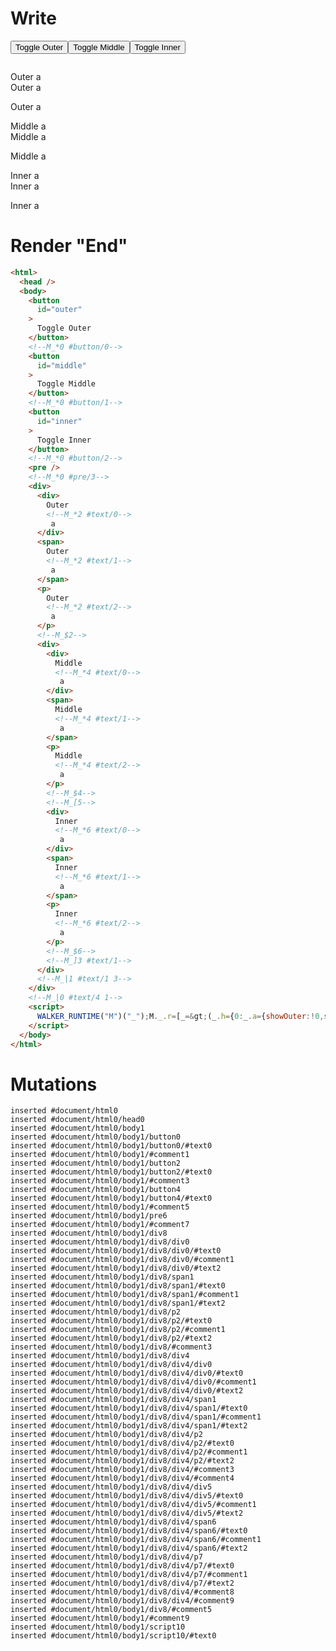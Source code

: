 # Write
  <button id=outer>Toggle Outer</button><!--M_*0 #button/0--><button id=middle>Toggle Middle</button><!--M_*0 #button/1--><button id=inner>Toggle Inner</button><!--M_*0 #button/2--><pre></pre><!--M_*0 #pre/3--><div><div>Outer<!--M_*2 #text/0--> a</div><span>Outer<!--M_*2 #text/1--> a</span><p>Outer<!--M_*2 #text/2--> a</p><!--M_$2--><div><div>Middle<!--M_*4 #text/0--> a</div><span>Middle<!--M_*4 #text/1--> a</span><p>Middle<!--M_*4 #text/2--> a</p><!--M_$4--><!--M_[5--><div>Inner<!--M_*6 #text/0--> a</div><span>Inner<!--M_*6 #text/1--> a</span><p>Inner<!--M_*6 #text/2--> a</p><!--M_$6--><!--M_]3 #text/1--></div><!--M_|1 #text/1 3--></div><!--M_|0 #text/4 1--><script>WALKER_RUNTIME("M")("_");M._.r=[_=>(_.h={0:_.a={showOuter:!0,showMiddle:!0,showInner:!0,"#text/4(":_._["packages/translator-tags/src/__tests__/fixtures/cleanup-n-child-if-deep/template.marko_1_renderer"],"#text/4!":_.c={"#childScope/0":_.b={name:"Outer"},"#text/1(":_._["packages/translator-tags/src/__tests__/fixtures/cleanup-n-child-if-deep/template.marko_2_renderer"],"#text/1!":_.f={"#childScope/0":_.d={name:"Middle"},"#text/1(":_._["packages/translator-tags/src/__tests__/fixtures/cleanup-n-child-if-deep/template.marko_3_renderer"],"#text/1!":_.g={"#childScope/0":_.e={name:"Inner"}}}}},1:_.c,2:_.b,3:_.f,4:_.d,5:_.g,6:_.e},_.a.write=_.b.write=_.d.write=_.e.write=_._["packages/translator-tags/src/__tests__/fixtures/cleanup-n-child-if-deep/template.marko_0/write"](_.a),_.c._=_.a,_.f._=_.c,_.h),2,"packages/translator-tags/src/__tests__/fixtures/cleanup-n-child-if-deep/components/child.marko_0_name_write",4,"packages/translator-tags/src/__tests__/fixtures/cleanup-n-child-if-deep/components/child.marko_0_name_write",6,"packages/translator-tags/src/__tests__/fixtures/cleanup-n-child-if-deep/components/child.marko_0_name_write",3,"packages/translator-tags/src/__tests__/fixtures/cleanup-n-child-if-deep/template.marko_2_showInner/subscriber",0,"packages/translator-tags/src/__tests__/fixtures/cleanup-n-child-if-deep/template.marko_0_showInner",0,"packages/translator-tags/src/__tests__/fixtures/cleanup-n-child-if-deep/template.marko_0_showMiddle",0,"packages/translator-tags/src/__tests__/fixtures/cleanup-n-child-if-deep/template.marko_0_showOuter",0];M._.w()</script>


# Render "End"
```html
<html>
  <head />
  <body>
    <button
      id="outer"
    >
      Toggle Outer
    </button>
    <!--M_*0 #button/0-->
    <button
      id="middle"
    >
      Toggle Middle
    </button>
    <!--M_*0 #button/1-->
    <button
      id="inner"
    >
      Toggle Inner
    </button>
    <!--M_*0 #button/2-->
    <pre />
    <!--M_*0 #pre/3-->
    <div>
      <div>
        Outer
        <!--M_*2 #text/0-->
         a
      </div>
      <span>
        Outer
        <!--M_*2 #text/1-->
         a
      </span>
      <p>
        Outer
        <!--M_*2 #text/2-->
         a
      </p>
      <!--M_$2-->
      <div>
        <div>
          Middle
          <!--M_*4 #text/0-->
           a
        </div>
        <span>
          Middle
          <!--M_*4 #text/1-->
           a
        </span>
        <p>
          Middle
          <!--M_*4 #text/2-->
           a
        </p>
        <!--M_$4-->
        <!--M_[5-->
        <div>
          Inner
          <!--M_*6 #text/0-->
           a
        </div>
        <span>
          Inner
          <!--M_*6 #text/1-->
           a
        </span>
        <p>
          Inner
          <!--M_*6 #text/2-->
           a
        </p>
        <!--M_$6-->
        <!--M_]3 #text/1-->
      </div>
      <!--M_|1 #text/1 3-->
    </div>
    <!--M_|0 #text/4 1-->
    <script>
      WALKER_RUNTIME("M")("_");M._.r=[_=&gt;(_.h={0:_.a={showOuter:!0,showMiddle:!0,showInner:!0,"#text/4(":_._["packages/translator-tags/src/__tests__/fixtures/cleanup-n-child-if-deep/template.marko_1_renderer"],"#text/4!":_.c={"#childScope/0":_.b={name:"Outer"},"#text/1(":_._["packages/translator-tags/src/__tests__/fixtures/cleanup-n-child-if-deep/template.marko_2_renderer"],"#text/1!":_.f={"#childScope/0":_.d={name:"Middle"},"#text/1(":_._["packages/translator-tags/src/__tests__/fixtures/cleanup-n-child-if-deep/template.marko_3_renderer"],"#text/1!":_.g={"#childScope/0":_.e={name:"Inner"}}}}},1:_.c,2:_.b,3:_.f,4:_.d,5:_.g,6:_.e},_.a.write=_.b.write=_.d.write=_.e.write=_._["packages/translator-tags/src/__tests__/fixtures/cleanup-n-child-if-deep/template.marko_0/write"](_.a),_.c._=_.a,_.f._=_.c,_.h),2,"packages/translator-tags/src/__tests__/fixtures/cleanup-n-child-if-deep/components/child.marko_0_name_write",4,"packages/translator-tags/src/__tests__/fixtures/cleanup-n-child-if-deep/components/child.marko_0_name_write",6,"packages/translator-tags/src/__tests__/fixtures/cleanup-n-child-if-deep/components/child.marko_0_name_write",3,"packages/translator-tags/src/__tests__/fixtures/cleanup-n-child-if-deep/template.marko_2_showInner/subscriber",0,"packages/translator-tags/src/__tests__/fixtures/cleanup-n-child-if-deep/template.marko_0_showInner",0,"packages/translator-tags/src/__tests__/fixtures/cleanup-n-child-if-deep/template.marko_0_showMiddle",0,"packages/translator-tags/src/__tests__/fixtures/cleanup-n-child-if-deep/template.marko_0_showOuter",0];M._.w()
    </script>
  </body>
</html>
```

# Mutations
```
inserted #document/html0
inserted #document/html0/head0
inserted #document/html0/body1
inserted #document/html0/body1/button0
inserted #document/html0/body1/button0/#text0
inserted #document/html0/body1/#comment1
inserted #document/html0/body1/button2
inserted #document/html0/body1/button2/#text0
inserted #document/html0/body1/#comment3
inserted #document/html0/body1/button4
inserted #document/html0/body1/button4/#text0
inserted #document/html0/body1/#comment5
inserted #document/html0/body1/pre6
inserted #document/html0/body1/#comment7
inserted #document/html0/body1/div8
inserted #document/html0/body1/div8/div0
inserted #document/html0/body1/div8/div0/#text0
inserted #document/html0/body1/div8/div0/#comment1
inserted #document/html0/body1/div8/div0/#text2
inserted #document/html0/body1/div8/span1
inserted #document/html0/body1/div8/span1/#text0
inserted #document/html0/body1/div8/span1/#comment1
inserted #document/html0/body1/div8/span1/#text2
inserted #document/html0/body1/div8/p2
inserted #document/html0/body1/div8/p2/#text0
inserted #document/html0/body1/div8/p2/#comment1
inserted #document/html0/body1/div8/p2/#text2
inserted #document/html0/body1/div8/#comment3
inserted #document/html0/body1/div8/div4
inserted #document/html0/body1/div8/div4/div0
inserted #document/html0/body1/div8/div4/div0/#text0
inserted #document/html0/body1/div8/div4/div0/#comment1
inserted #document/html0/body1/div8/div4/div0/#text2
inserted #document/html0/body1/div8/div4/span1
inserted #document/html0/body1/div8/div4/span1/#text0
inserted #document/html0/body1/div8/div4/span1/#comment1
inserted #document/html0/body1/div8/div4/span1/#text2
inserted #document/html0/body1/div8/div4/p2
inserted #document/html0/body1/div8/div4/p2/#text0
inserted #document/html0/body1/div8/div4/p2/#comment1
inserted #document/html0/body1/div8/div4/p2/#text2
inserted #document/html0/body1/div8/div4/#comment3
inserted #document/html0/body1/div8/div4/#comment4
inserted #document/html0/body1/div8/div4/div5
inserted #document/html0/body1/div8/div4/div5/#text0
inserted #document/html0/body1/div8/div4/div5/#comment1
inserted #document/html0/body1/div8/div4/div5/#text2
inserted #document/html0/body1/div8/div4/span6
inserted #document/html0/body1/div8/div4/span6/#text0
inserted #document/html0/body1/div8/div4/span6/#comment1
inserted #document/html0/body1/div8/div4/span6/#text2
inserted #document/html0/body1/div8/div4/p7
inserted #document/html0/body1/div8/div4/p7/#text0
inserted #document/html0/body1/div8/div4/p7/#comment1
inserted #document/html0/body1/div8/div4/p7/#text2
inserted #document/html0/body1/div8/div4/#comment8
inserted #document/html0/body1/div8/div4/#comment9
inserted #document/html0/body1/div8/#comment5
inserted #document/html0/body1/#comment9
inserted #document/html0/body1/script10
inserted #document/html0/body1/script10/#text0
```